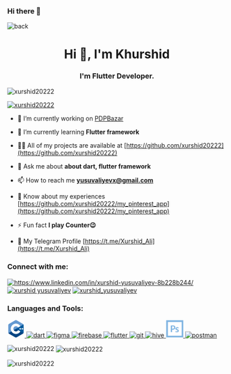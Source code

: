 ### Hi there 👋

![back](https://user-images.githubusercontent.com/97846891/189482381-df43ec02-235b-4647-b954-716aeafa17e1.png)


<h1 align="center">Hi 👋, I'm Khurshid</h1>
<h3 align="center">I'm Flutter Developer.</h3>

<p align="left"> <img src="https://komarev.com/ghpvc/?username=xurshid20222&label=Profile%20views&color=0e75b6&style=flat" alt="xurshid20222" /> </p>

<p align="left"> <a href="https://github.com/ryo-ma/github-profile-trophy"><img src="https://github-profile-trophy.vercel.app/?username=xurshid20222" alt="xurshid20222" /></a> </p>

- 🔭 I’m currently working on [PDPBazar](https://github.com/xurshid20222/PDP-Bazar)

- 🌱 I’m currently learning **Flutter framework**

- 👨‍💻 All of my projects are available at [https://github.com/xurshid20222](https://github.com/xurshid20222)



- 💬 Ask me about **about dart, flutter framework**

- 📫 How to reach me **yusuvaliyevx@gmail.com**

- 📲 Know about my experiences [https://github.com/xurshid20222/my_pinterest_app](https://github.com/xurshid20222/my_pinterest_app)

- ⚡ Fun fact **I play Counter😉**

- 📝 My Telegram Profile [https://t.me/Xurshid_Ali](https://t.me/Xurshid_Ali)

<h3 align="left">Connect with me:</h3>
<p align="left">
<a href="https://linkedin.com/in/https://www.linkedin.com/in/xurshid-yusuvaliyev-8b228b244/" target="blank"><img align="center" src="https://raw.githubusercontent.com/rahuldkjain/github-profile-readme-generator/master/src/images/icons/Social/linked-in-alt.svg" alt="https://www.linkedin.com/in/xurshid-yusuvaliyev-8b228b244/" height="30" width="40" /></a>
<a href="https://fb.com/xurshid yusuvaliyev" target="blank"><img align="center" src="https://raw.githubusercontent.com/rahuldkjain/github-profile-readme-generator/master/src/images/icons/Social/facebook.svg" alt="xurshid yusuvaliyev" height="30" width="40" /></a>
<a href="https://instagram.com/xurshid_yusuvaliyev" target="blank"><img align="center" src="https://raw.githubusercontent.com/rahuldkjain/github-profile-readme-generator/master/src/images/icons/Social/instagram.svg" alt="xurshid_yusuvaliyev" height="30" width="40" /></a>
</p>

<h3 align="left">Languages and Tools:</h3>
<p align="left"> <a href="https://www.w3schools.com/cpp/" target="_blank" rel="noreferrer"> <img src="https://raw.githubusercontent.com/devicons/devicon/master/icons/cplusplus/cplusplus-original.svg" alt="cplusplus" width="40" height="40"/> </a> <a href="https://dart.dev" target="_blank" rel="noreferrer"> <img src="https://www.vectorlogo.zone/logos/dartlang/dartlang-icon.svg" alt="dart" width="40" height="40"/> </a> <a href="https://www.figma.com/" target="_blank" rel="noreferrer"> <img src="https://www.vectorlogo.zone/logos/figma/figma-icon.svg" alt="figma" width="40" height="40"/> </a> <a href="https://firebase.google.com/" target="_blank" rel="noreferrer"> <img src="https://www.vectorlogo.zone/logos/firebase/firebase-icon.svg" alt="firebase" width="40" height="40"/> </a> <a href="https://flutter.dev" target="_blank" rel="noreferrer"> <img src="https://www.vectorlogo.zone/logos/flutterio/flutterio-icon.svg" alt="flutter" width="40" height="40"/> </a> <a href="https://git-scm.com/" target="_blank" rel="noreferrer"> <img src="https://www.vectorlogo.zone/logos/git-scm/git-scm-icon.svg" alt="git" width="40" height="40"/> </a> <a href="https://hive.apache.org/" target="_blank" rel="noreferrer"> <img src="https://www.vectorlogo.zone/logos/apache_hive/apache_hive-icon.svg" alt="hive" width="40" height="40"/> </a> <a href="https://www.photoshop.com/en" target="_blank" rel="noreferrer"> <img src="https://raw.githubusercontent.com/devicons/devicon/master/icons/photoshop/photoshop-line.svg" alt="photoshop" width="40" height="40"/> </a> <a href="https://postman.com" target="_blank" rel="noreferrer"> <img src="https://www.vectorlogo.zone/logos/getpostman/getpostman-icon.svg" alt="postman" width="40" height="40"/> </a> </p>

<p><img align="left" src="https://github-readme-stats.vercel.app/api/top-langs?username=xurshid20222&show_icons=true&locale=en&layout=compact" alt="xurshid20222" /></p>

<p>&nbsp;<img align="center" src="https://github-readme-stats.vercel.app/api?username=xurshid20222&show_icons=true&locale=en" alt="xurshid20222" /></p>

<p><img align="center" src="https://github-readme-streak-stats.herokuapp.com/?user=xurshid20222&" alt="xurshid20222" /></p>


<!--
**xurshid20222/xurshid20222** is a ✨ _special_ ✨ repository because its `README.md` (this file) appears on your GitHub profile.

Here are some ideas to get you started:

- 🔭 I’m currently working on ...
- 🌱 I’m currently learning ...
- 👯 I’m looking to collaborate on ...
- 🤔 I’m looking for help with ...
- 💬 Ask me about ...
- 📫 How to reach me: ...
- 😄 Pronouns: ...
- ⚡ Fun fact: ...
-->
